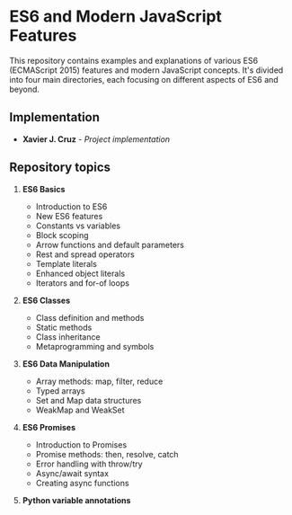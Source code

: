 # ES6 and Modern JavaScript Features

This repository contains examples and explanations of various ES6 (ECMAScript 2015) features and modern JavaScript concepts. It's divided into four main directories, each focusing on different aspects of ES6 and beyond.

## Implementation

* **Xavier J. Cruz** - *Project implementation*

## Repository topics

1. **ES6 Basics**
   - Introduction to ES6
   - New ES6 features
   - Constants vs variables
   - Block scoping
   - Arrow functions and default parameters
   - Rest and spread operators
   - Template literals
   - Enhanced object literals
   - Iterators and for-of loops

2. **ES6 Classes**
   - Class definition and methods
   - Static methods
   - Class inheritance
   - Metaprogramming and symbols

3. **ES6 Data Manipulation**
   - Array methods: map, filter, reduce
   - Typed arrays
   - Set and Map data structures
   - WeakMap and WeakSet

4. **ES6 Promises**
   - Introduction to Promises
   - Promise methods: then, resolve, catch
   - Error handling with throw/try
   - Async/await syntax
   - Creating async functions

5. **Python variable annotations**


